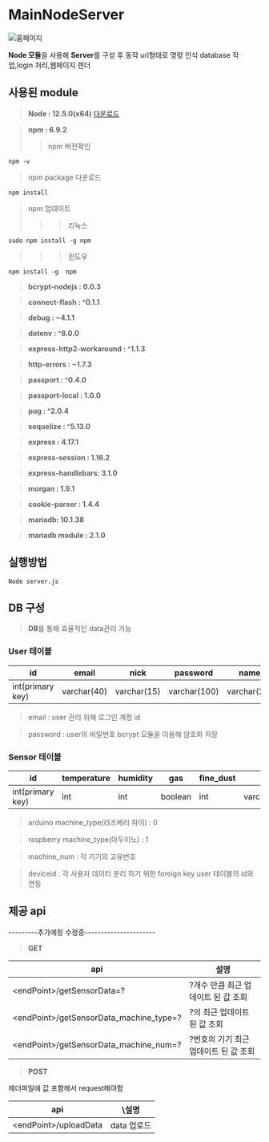 # **MainNodeServer**

![홈페이지](https://toojs.asuscomm.com/mainpage.gif)

**Node 모듈**을 사용해 **Server**를 구성 후 동작 url형태로 명령 인식 database 작업,login 처리,웹페이지 렌더

## 사용된 module

>**Node : 12.5.0(x64)** [다운로드](https://nodejs.org/ko/)

>**npm : 6.9.2**
>>npm 버전확인
```
npm -v
```
>npm package 다운로드
```
npm install
```
>npm 업데이트
>>>리눅스
```
sudo npm install -g npm
```
>>>윈도우
```
npm install -g  npm
```

>**bcrypt-nodejs : 0.0.3**

>**connect-flash : ^0.1.1**

>**debug : ~4.1.1**

>**dotenv : ^8.0.0**

>**express-http2-workaround : ^1.1.3**

>**http-errors : ~1.7.3**

>**passport : ^0.4.0**

>**passport-local : 1.0.0**

>**pug : ^2.0.4**

>**sequelize : ^5.13.0**

>**express : 4.17.1**

>**express-session : 1.16.2**

>**express-handlebars: 3.1.0**

>**morgan : 1.9.1**

>**cookie-parser : 1.4.4**

>**mariadb: 10.1.38**

>**mariadb module : 2.1.0**

## 실행방법

```
Node server.js
```

## DB 구성

>**DB**를 통해 효율적인 data관리 가능

### User 테이블

id | email | nick | password | name | createdAt | updateAt | deletedAt
--------|--------|--------|--------|--------|--------|--------|--------
int(primary key) | varchar(40) | varchar(15) | varchar(100) | varchar(20) | datetime | datetime | datetime  

>email : user 관리 위해 로그인 계정 id

>password : user의 비밀번호 bcrypt 모듈을 이용해 암호화 저장

### Sensor 테이블

id | temperature| humidity | gas | fine_dust | gps | recorddate | machine_type | machine_num | deviceid
--------|--------|--------|--------|--------|--------|--------|--------|--------|--------
int(primary key)|int | int | boolean | int | varchar(256) | timestamp | int | int | int

>arduino machine_type(라즈베리 파이) : 0

>raspberry machine_type(아두이노) : 1

>machine_num : 각 기기의 고유번호

>deviceid : 각 사용자 데이터 분리 하기 위한 foreign key user 테이블의 id와 연동


## 제공 api

---------추가예정 수정중----------------------

>**GET**

api | 설명
-------------------- | --------------------
 \<endPoint\>\/getSensorData=? | ?개수 만큼 최근 업데이트 된 값 조회
 \<endPoint\>\/getSensorData_machine_type=? | ?의 최근 업데이트 된 값 조회
 \<endPoint\>\/getSensorData_machine_num=? | ?번호의 기기 최근 업데이트 된 값 조회

 >**POST**

헤더파일에 값 포함해서  request해야함

api| \설명
 -------------------- | --------------------
  \<endPoint\>\/uploadData | data 업로드
